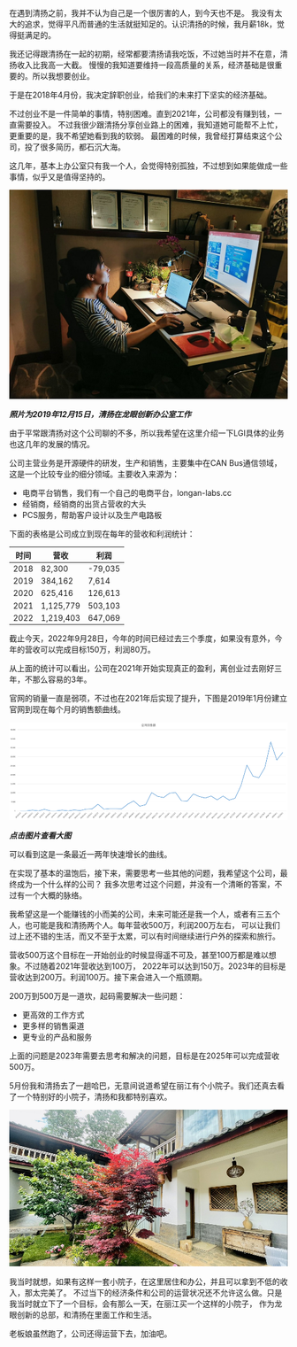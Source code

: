在遇到清扬之前，我并不认为自己是一个很厉害的人，到今天也不是。 
我没有太大的追求，觉得平凡而普通的生活就挺知足的。认识清扬的时候，我月薪18k，觉得挺满足的。 

我还记得跟清扬在一起的初期，经常都要清扬请我吃饭，不过她当时并不在意，清扬收入比我高一大截。
慢慢的我知道要维持一段高质量的关系，经济基础是很重要的。所以我想要创业。 

于是在2018年4月份，我决定辞职创业，给我们的未来打下坚实的经济基础。 

不过创业不是一件简单的事情，特别困难。直到2021年，公司都没有赚到钱，一直需要投入。
不过我很少跟清扬分享创业路上的困难，我知道她可能帮不上忙，更重要的是，我不希望她看到我的软弱。
最困难的时候，我曾经打算结束这个公司，投了很多简历，都石沉大海。 

这几年，基本上办公室只有我一个人，会觉得特别孤独，不过想到如果能做成一些事情，似乎又是值得坚持的。

![](https://raw.githubusercontent.com/helloqingyang/mkdocs/main/docs/images/Others/IMG_20191215_193641.jpg)

***照片为2019年12月15日，清扬在龙眼创新办公室工作***

由于平常跟清扬对这个公司聊的不多，所以我希望在这里介绍一下LGI具体的业务也这几年的发展的情况。 

公司主营业务是开源硬件的研发，生产和销售，主要集中在CAN Bus通信领域，这是一个比较专业的细分领域。主要收入来源为：

* 电商平台销售，我们有一个自己的电商平台，longan-labs.cc
* 经销商，经销商的出货占营收的大头
* PCS服务，帮助客户设计以及生产电路板

下面的表格是公司成立到现在每年的营收和利润统计：

|时间|营收|利润|
|----|----|----|
|2018|82,300|-79,035|
|2019|384,162|7,614|
|2020|625,416|126,613|
|2021|1,125,779|503,103|
|2022|1,219,403|647,069|

截止今天，2022年9月28日，今年的时间已经过去三个季度，如果没有意外，今年的营收可以完成目标150万，利润80万。

从上面的统计可以看出，公司在2021年开始实现真正的盈利，离创业过去刚好三年，不那么容易的3年。 

官网的销量一直是弱项，不过也在2021年后实现了提升，下图是2019年1月份建立官网到现在每个月的销售额曲线。

[![](https://raw.githubusercontent.com/helloqingyang/mkdocs/main/docs/images/Others/sales_website.png)](https://raw.githubusercontent.com/helloqingyang/mkdocs/main/docs/images/Others/sales_website_big.png)

***点击图片查看大图***

可以看到这是一条最近一两年快速增长的曲线。 

在实现了基本的温饱后，接下来，需要思考一些其他的问题，我希望这个公司，最终成为一个什么样的公司？
我多次思考过这个问题，并没有一个清晰的答案，不过有一个大概的脉络。 

我希望这是一个能赚钱的小而美的公司，未来可能还是我一个人，或者有三五个人，也可能是我和清扬两个人。每年营收500万，利润200万左右，
可以让我们过上还不错的生活，而又不至于太累，可以有时间继续进行户外的探索和旅行。

营收500万这个目标在一开始创业的时候显得遥不可及，甚至100万都是难以想象。不过随着2021年营收达到100万，
2022年可以达到150万。2023年的目标是营收达到200万。利润100万。接下来会进入一个瓶颈期。

200万到500万是一道坎，起码需要解决一些问题：

* 更高效的工作方式
* 更多样的销售渠道
* 更专业的产品和服务

上面的问题是2023年需要去思考和解决的问题，目标是在2025年可以完成营收500万。

5月份我和清扬去了一趟哈巴，无意间说道希望在丽江有个小院子。我们还真去看了一个特别好的小院子，清扬和我都特别喜欢。

![](https://raw.githubusercontent.com/helloqingyang/mkdocs/main/docs/images/Others/lijiangxiaoyuanzi.jpg)

我当时就想，如果有这样一套小院子，在这里居住和办公，并且可以拿到不低的收入，那太完美了。
不过当下的经济条件和公司的运营状况还不允许这么做。只是我当时就立下了一个目标，会有那么一天，在丽江买一个这样的小院子，
作为龙眼创新的总部，和清扬在里面工作和生活。 

老板娘虽然跑了，公司还得运营下去，加油吧。

